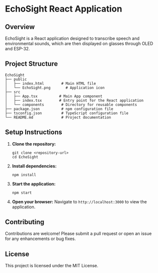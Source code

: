 # EchoSight React Application

## Overview
EchoSight is a React application designed to transcribe speech and environmental sounds, which are then displayed on glasses through OLED and ESP-32.

## Project Structure
```
EchoSight
├── public
│   ├── index.html        # Main HTML file
│   └── EchoSight.png       # Application icon
├── src
│   ├── App.tsx          # Main App component
│   ├── index.tsx        # Entry point for the React application
│   └── components        # Directory for reusable components
├── package.json          # npm configuration file
├── tsconfig.json         # TypeScript configuration file
└── README.md             # Project documentation
```

## Setup Instructions

1. **Clone the repository:**
   ```
   git clone <repository-url>
   cd EchoSight
   ```

2. **Install dependencies:**
   ```
   npm install
   ```

3. **Start the application:**
   ```
   npm start
   ```

4. **Open your browser:**
   Navigate to `http://localhost:3000` to view the application.

## Contributing
Contributions are welcome! Please submit a pull request or open an issue for any enhancements or bug fixes.

## License
This project is licensed under the MIT License.